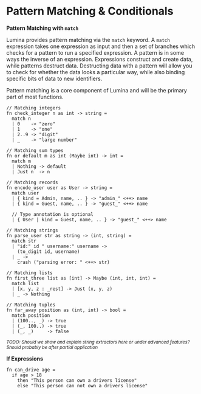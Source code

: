 # Pattern Matching & Conditionals

**Pattern Matching with `match`**

Lumina provides pattern matching via the `match` keyword. A `match` expression takes one expression as input and then a set of branches which checks for a pattern to run a specified expression. 
A pattern is in some ways the inverse of an expression. Expressions construct and create data, while patterns destruct data. Destructing data with a pattern will allow you to check for whether the data looks a particular way, while also binding specific bits of data to new identifiers. 

Pattern matching is a core component of Lumina and will be the primary part of most functions. 

```lm
// Matching integers
fn check_integer n as int -> string =
  match n
  | 0    -> "zero"
  | 1    -> "one"
  | 2..9 -> "digit"
  | _    -> "large number"

// Matching sum types
fn or default m as int (Maybe int) -> int =
  match m
  | Nothing -> default
  | Just n  -> n

// Matching records
fn encode_user user as User -> string = 
  match user
  | { kind = Admin, name, .. } -> "admin_" <++> name
  | { kind = Guest, name, .. } -> "guest_" <++> name

  // Type annotation is optional
  | { User | kind = Guest, name, .. } -> "guest_" <++> name

// Matching strings
fn parse_user str as string -> (int, string) =
  match str
  | "id:" id " username:" username ->
    (to_digit id, username)
  | _ ->
    crash ("parsing error: " <++> str)

// Matching lists
fn first_three list as [int] -> Maybe (int, int, int) =
  match list
  | [x, y, z : _rest] -> Just (x, y, z)
  | _ -> Nothing

// Matching tuples
fn far_away position as (int, int) -> bool =
  match position
  | (100.., _) -> true
  | (_, 100..) -> true
  | (_, _)     -> false
```

<sup>*TODO: Should we show and explain string extractors here or under advanced features? Should probably be after partial application*</sup>

**If Expressions**

```lm
fn can_drive age =
  if age > 18
    then "This person can own a drivers license"
    else "This person can not own a drivers license"
```
